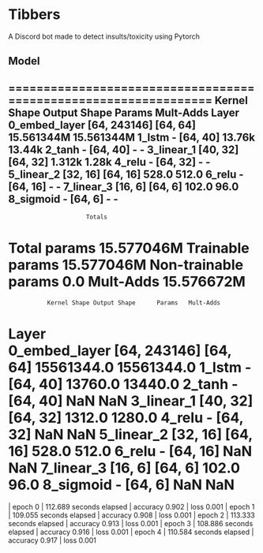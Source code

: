 # Tibbers
A Discord bot made to detect insults/toxicity using Pytorch

## Model
================================================================
               Kernel Shape Output Shape      Params   Mult-Adds
Layer                                                           
0_embed_layer  [64, 243146]     [64, 64]  15.561344M  15.561344M
1_lstm                    -     [64, 40]      13.76k      13.44k
2_tanh                    -     [64, 40]           -           -
3_linear_1         [40, 32]     [64, 32]      1.312k       1.28k
4_relu                    -     [64, 32]           -           -
5_linear_2         [32, 16]     [64, 16]       528.0       512.0
6_relu                    -     [64, 16]           -           -
7_linear_3          [16, 6]      [64, 6]       102.0        96.0
8_sigmoid                 -      [64, 6]           -           -
----------------------------------------------------------------
                          Totals
Total params          15.577046M
Trainable params      15.577046M
Non-trainable params         0.0
Mult-Adds             15.576672M
================================================================
               Kernel Shape Output Shape      Params   Mult-Adds
Layer                                                           
0_embed_layer  [64, 243146]     [64, 64]  15561344.0  15561344.0
1_lstm                    -     [64, 40]     13760.0     13440.0
2_tanh                    -     [64, 40]         NaN         NaN
3_linear_1         [40, 32]     [64, 32]      1312.0      1280.0
4_relu                    -     [64, 32]         NaN         NaN
5_linear_2         [32, 16]     [64, 16]       528.0       512.0
6_relu                    -     [64, 16]         NaN         NaN
7_linear_3          [16, 6]      [64, 6]       102.0        96.0
8_sigmoid                 -      [64, 6]         NaN         NaN
================================================================
| epoch   0 |  112.689 seconds elapsed | accuracy    0.902 | loss    0.001
| epoch   1 |  109.055 seconds elapsed | accuracy    0.908 | loss    0.001
| epoch   2 |  113.333 seconds elapsed | accuracy    0.913 | loss    0.001
| epoch   3 |  108.886 seconds elapsed | accuracy    0.916 | loss    0.001
| epoch   4 |  110.584 seconds elapsed | accuracy    0.917 | loss    0.001

